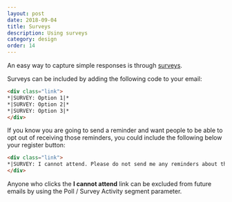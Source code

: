 ```yaml
---
layout: post
date: 2018-09-04
title: Surveys
description: Using surveys
category: design
order: 14
---
```


An easy way to capture simple responses is through [surveys](https://mailchimp.com/help/send-a-simple-poll-or-survey-to-subscribers/#add+a+survey+to+a+campaign). 

Surveys can be included by adding the following code to your email:

~~~html
<div class="link">
*|SURVEY: Option 1|*
*|SURVEY: Option 2|*
*|SURVEY: Option 3|*
</div>
~~~

If you know you are going to send a reminder and want people to be able to opt out of receiving those reminders, you could include the following below your register button:

~~~html
<div class="link">
*|SURVEY: I cannot attend. Please do not send me any reminders about this event.|*
</div>
~~~

Anyone who clicks the **I cannot attend** link can be excluded from future emails by using the Poll / Survey Activity segment parameter. 
